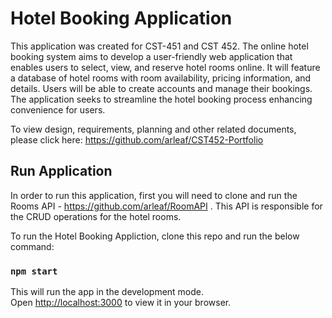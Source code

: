 # Hotel Booking Application
This application was created for CST-451 and CST 452. The online hotel booking system aims to develop a user-friendly web application that enables users to select, view, and reserve hotel rooms online. It will feature a database of hotel rooms with room availability, pricing information, and details. Users will be able to create accounts and manage their bookings. The application seeks to streamline the hotel booking process enhancing convenience for users. 

To view design, requirements, planning and other related documents, please click here: https://github.com/arleaf/CST452-Portfolio


## Run Application
In order to run this application, first you will need to clone and run the Rooms API - https://github.com/arleaf/RoomAPI . This API is responsible for the CRUD operations for the hotel rooms.

To run the Hotel Booking Appliction, clone this repo and run the below command:
### `npm start`

This will run the app in the development mode.\
Open [http://localhost:3000](http://localhost:3000) to view it in your browser.
